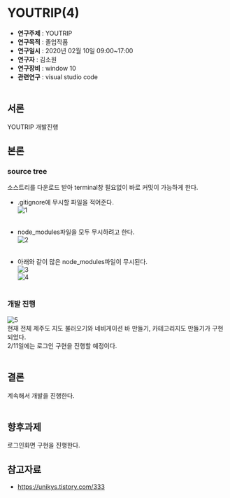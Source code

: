 # YOUTRIP(4)

* **연구주제** : YOUTRIP<br>
* **연구목적** : 졸업작품<br>
* **연구일시** : 2020년 02월 10일 09:00~17:00<br>
* **연구자** : 김소원 <br>
* **연구장비** : window 10<br>
* **관련연구** : visual studio code<br><br>

## 서론

YOUTRIP 개발진행<br>

## 본론

### **source tree**
소스트리를 다운로드 받아 terminal창 필요없이 바로 커밋이 가능하게 한다.<br>
* .gitignore에 무시할 파일을 적어준다.<br>
![1](https://user-images.githubusercontent.com/59681873/74134777-78603900-4c2e-11ea-9f9b-20a6e481630a.png)<br><br>

* node_modules파일을 모두 무시하려고 한다.<br>
![2](https://user-images.githubusercontent.com/59681873/74134735-61b9e200-4c2e-11ea-9171-7d64fe669f79.png)<br><br>

* 아래와 같이 많은 node_modules파일이 무시된다.<br>
![3](https://user-images.githubusercontent.com/59681873/74134699-549cf300-4c2e-11ea-9f44-8a525f06d5b3.png)<br>
![4](https://user-images.githubusercontent.com/59681873/74134759-6bdbe080-4c2e-11ea-8d28-50ac9b113c66.png)<br><br>

### **개발 진행**

![5](https://user-images.githubusercontent.com/59681873/74135167-27047980-4c2f-11ea-8569-447f010e59b0.png)<br>
현재 전체 제주도 지도 불러오기와 네비게이션 바 만들기, 카테고리지도 만들기가 구현되었다.<br>
2/11일에는 로그인 구현을 진행할 예정이다.<br><br>


## 결론
계속해서 개발을 진행한다.<br><br>

## 향후과제
로그인화면 구현을 진행한다.<br>

## 참고자료
* https://unikys.tistory.com/333